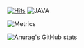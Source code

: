 
[![Hits](https://hits.seeyoufarm.com/api/count/incr/badge.svg?url=https%3A%2F%2Fgithub.com%2FoiNeh%2Fhit-counter&count_bg=%2379C83D&title_bg=%23555555&icon=&icon_color=%23E7E7E7&title=hits&edge_flat=false)](https://hits.seeyoufarm.com)
![JAVA](https://img.shields.io/badge/java-red?logo=OpenJDK)

![Metrics](https://metrics.lecoq.io/JHKoder?template=classic&isocalendar=1&languages=1&habits=1&base=header%2C%20activity%2C%20community%2C%20repositories%2C%20metadata&base.indepth=false&base.hireable=false&base.skip=false&isocalendar=false&isocalendar.duration=half-year&languages=false&languages.ignored=html%2Ccss%2Cjs&languages.limit=8&languages.threshold=0%25&languages.other=false&languages.sections=most-used&languages.indepth=false&languages.analysis.timeout=15&languages.analysis.timeout.repositories=7.5&languages.categories=markup%2C%20programming&languages.recent.categories=markup%2C%20programming&languages.recent.load=300&languages.recent.days=14&habits=false&habits.from=200&habits.days=14&habits.facts=true&habits.charts=false&habits.charts.type=classic&habits.trim=false&habits.languages.limit=8&habits.languages.threshold=0%25&config.timezone=Asia%2FSeoul)

![Anurag's GitHub stats](https://github-readme-stats.vercel.app/api?username=JHKoder&show_icons=true&theme=react)
